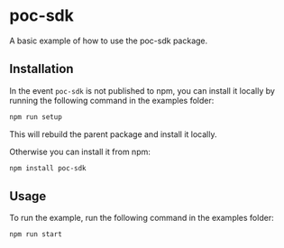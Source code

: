 # poc-sdk

A basic example of how to use the poc-sdk package.

## Installation

In the event `poc-sdk` is not published to npm, you can install it locally by running the following command in the examples folder:

```sh
npm run setup
```

This will rebuild the parent package and install it locally.

Otherwise you can install it from npm:

```sh
npm install poc-sdk
```

## Usage

To run the example, run the following command in the examples folder:

```sh
npm run start
```

<!-- This file was generated by liblab | https://liblab.com/ -->
